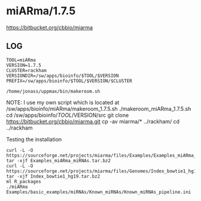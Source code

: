 miARma/1.7.5
========================

<https://bitbucket.org/cbbio/miarma>

LOG
---

    TOOL=miARma
    VERSION=1.7.5
    CLUSTER=rackham
    VERSIONDIR=/sw/apps/bioinfo/$TOOL/$VERSION
    PREFIX=/sw/apps/bioinfo/$TOOL/$VERSION/$CLUSTER

    /home/jonass/uppmax/bin/makeroom.sh

NOTE: I use my own script which is located at /sw/apps/bioinfo/miARma/makeroom_1.7.5.sh
    ./makeroom_miARma_1.7.5.sh
    cd /sw/apps/bioinfo/$TOOL/$VERSION/src
    git clone https://bitbucket.org/cbbio/miarma.git
    cp -av miarma/* ../rackham/
    cd ../rackham

Testing the installation

    curl -L -O https://sourceforge.net/projects/miarma/files/Examples/Examples_miARma_miRNAs.tar.bz2
    tar -xjf Examples_miARma_miRNAs.tar.bz2
    curl -L -O https://sourceforge.net/projects/miarma/files/Genomes/Index_bowtie1_hg19.tar.bz2
    tar -xjf Index_bowtie1_hg19.tar.bz2
    ml R_packages
    ./miARma Examples/basic_examples/miRNAs/Known_miRNAs/Known_miRNAs_pipeline.ini


